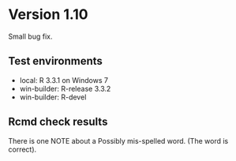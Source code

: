 
# Version 1.10

Small bug fix.

## Test environments

* local: R 3.3.1 on Windows 7
* win-builder: R-release 3.3.2
* win-builder: R-devel

## Rcmd check results

There is one NOTE about a Possibly mis-spelled word.  (The word is correct).

